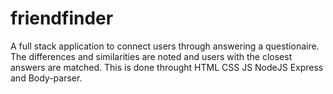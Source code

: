 # friendfinder
A full stack application to connect users through answering a questionaire. The differences and similarities are noted and users with the closest answers are matched. 
This is done throught HTML CSS JS NodeJS Express and Body-parser. 
